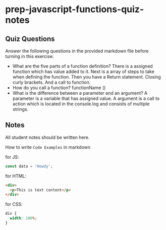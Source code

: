 # prep-javascript-functions-quiz-notes

## Quiz Questions

Answer the following questions in the provided markdown file before turning in this exercise:

- What are the five parts of a function definition?
  There is a assigned function which has value added to it. Next is a array of steps to take when defining the function. Then you have a Return statement. Closing curly brackets. And a call to function.
- How do you call a function?
  functionName ()
- What is the difference between a parameter and an argument?
  A parameter is a variable that has assigned value. A argument is a call to action which is located in the console.log and consists of multiple strings.

## Notes

All student notes should be written here.

How to write `Code Examples` in markdown

for JS:

```javascript
const data = 'Howdy';
```

for HTML:

```html
<div>
  <p>This is text content</p>
</div>
```

for CSS:

```css
div {
  width: 100%;
}
```
